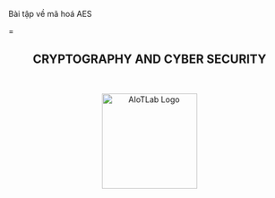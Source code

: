 Bài tập về mã hoá AES

=
<br>
<h2 align="center">
   CRYPTOGRAPHY AND CYBER SECURITY
</h2>
<br>
<div align="center">
    <p align="center">
        <img src="AES.png" alt="AIoTLab Logo" width="170"/>
    </p>
</div>

 
 
